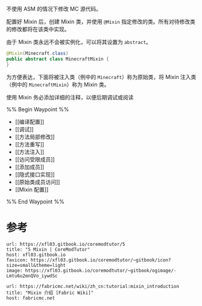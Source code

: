 不使用 ASM 的情况下修改 MC 源代码。

配置好 Mixin 后，创建 Mixin 类，并使用 `@Mixin` 指定修改的类。所有对待修改类的修改都将在该类中实现。

由于 Mixin 类永远不会被实例化，可以将其设置为 `abstract`。

```java
@Mixin(Minecraft.class)
public abstract class MinecraftMixin {
}
```

为方便表达，下面将被注入类（例中的 `Minecraft`）称为原始类，将 Mixin 注入类（例中的 `MinecraftMixin`）称为 Mixin 类。

使用 Mixin 务必添加详细的注释，以便后期调试或阅读

%% Begin Waypoint %%
- [[编译配置]]
- [[调试]]
- [[方法局部修改]]
- [[方法重写]]
- [[方法注入]]
- [[访问受限成员]]
- [[添加成员]]
- [[隐式接口实现]]
- [[原始类成员访问]]
- [[Mixin 配置]]

%% End Waypoint %%
# 参考

```cardlink
url: https://xfl03.gitbook.io/coremodtutor/5
title: "5 Mixin | CoreModTutor"
host: xfl03.gitbook.io
favicon: https://xfl03.gitbook.io/coremodtutor/~gitbook/icon?size=small&theme=light
image: https://xfl03.gitbook.io/coremodtutor/~gitbook/ogimage/-Lmtu6u2mnQVo_iywdSc
```

```cardlink
url: https://fabricmc.net/wiki/zh_cn:tutorial:mixin_introduction
title: "Mixin 介绍 [Fabric Wiki]"
host: fabricmc.net
```
